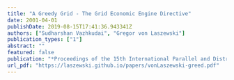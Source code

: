 ```yaml
---
title: "A Greedy Grid - The Grid Economic Engine Directive"
date: 2001-04-01
publishDate: 2019-08-15T17:41:36.943341Z
authors: ["Sudharshan Vazhkudai", "Gregor von Laszewski"]
publication_types: ["1"]
abstract: ""
featured: false
publication: "*Proceedings of the 15th International Parallel and Distributed Processing Symposium, International Workshop on Internet Computing and E-Commerce (ICEC'01)*"
url_pdf: "https://laszewski.github.io/papers/vonLaszewski-greed.pdf"
---
```


